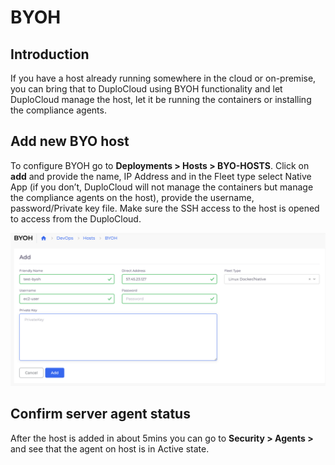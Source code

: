 # BYOH

## Introduction <a href="#0-toc-title" id="0-toc-title"></a>

If you have a host already running somewhere in the cloud or on-premise, you can bring that to DuploCloud using BYOH functionality and let DuploCloud manage the host, let it be running the containers or installing the compliance agents.

## Add new BYO host <a href="#1-toc-title" id="1-toc-title"></a>

To configure BYOH go to **Deployments > Hosts > BYO-HOSTS**. Click on **add** and provide the name, IP Address and in the Fleet type select Native App (if you don’t, DuploCloud will not manage the containers but manage the compliance agents on the host), provide the username, password/Private key file. Make sure the SSH access to the host is opened to access from the DuploCloud.

![](<../.gitbook/assets/Screen Shot 2022-06-24 at 4.17.53 PM.png>)

## Confirm server agent status <a href="#2-toc-title" id="2-toc-title"></a>

After the host is added in about 5mins you can go to **Security > Agents >** and see that the agent on host is in Active state.
